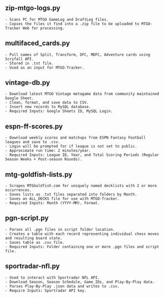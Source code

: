 ## zip-mtgo-logs.py
    - Scans PC for MTGO GameLog and DraftLog files.
    - Copies the files it find into a .zip file to be uploaded to MTGO-Tracker Web for processing.
## multifaced_cards.py
    - Pull names of Split, Transform, DFC, MDFC, Adventure cards using Scryfall API.
    - Stored in .txt file.
    - Used as an input for MTGO-Tracker.
## vintage-db.py
    - Download latest MTGO Vintage metagame data from community maintained Google Sheet.
    - Clean, format, and save data to CSV.
    - Insert new records to MySQL database.
    - Required Inputs: Google Sheets ID, MySQL Login.
## espn-ff-scores.py
    - Download weekly scores and matchups from ESPN Fantasy Football leagues and save to .csv.
    - Login will be prompted for if league is not set to public.
    - Approximate run time: 2 minutes/year.
    - Required Inputs: League ID, Year, and Total Scoring Periods (Regular Season Weeks + Post-season Rounds).
## mtg-goldfish-lists.py
    - Scrapes MTGGoldfish.com for uniquely named decklists with 2 or more occurrences.
    - Saves lists as .txt files separated into folders by Month.
    - Saves an ALL_DECKS file for use with MTGO-Tracker.
    - Required Inputs: Month (YYYY-MM), Format.
## pgn-script.py
    - Parses all .pgn files in script folder location.
    - Creates a table with each record representing individual chess moves and resulting board state.
    - Saves table as .csv file.
    - Required Inputs: Folder containing one or more .pgn files and script file.
## sportradar-nfl.py
    - Used to interact with Sportradar NFL API.
    - Download Season, Season Schedule, Game_IDs, and Play-By-Play data.
    - Parses Play-By-Play .json data and writes to .csv.
    - Require Inputs: Sportradar API key.
